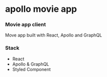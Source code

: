 # apollo movie app

### Movie app client

Move app built with React, Apollo and GraphQL

### Stack
- React
- Apollo & GraphQL
- Styled Component
